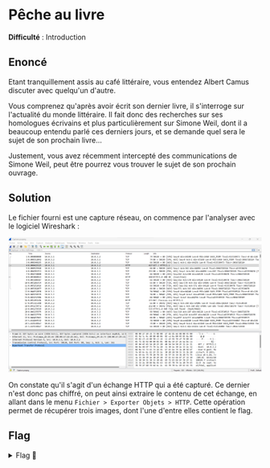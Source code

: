 # Pêche au livre

**Difficulté** : Introduction

## Enoncé
Etant tranquillement assis au café littéraire, vous entendez Albert Camus discuter avec quelqu'un d'autre.

Vous comprenez qu'après avoir écrit son dernier livre, il s'interroge sur l'actualité du monde littéraire. Il fait donc des recherches sur ses homologues écrivains et plus particulièrement sur Simone Weil, dont il a beaucoup entendu parlé ces derniers jours, et se demande quel sera le sujet de son prochain livre...

Justement, vous avez récemment intercepté des communications de Simone Weil, peut être pourrez vous trouver le sujet de son prochain ouvrage.


## Solution

Le fichier fourni est une capture réseau, on commence par l'analyser avec le logiciel Wireshark : 

<p align="center"><img src="Echange HTTP.png" alt="Echange HTTP" width="700"></p>

On constate qu'il s'agit d'un échange HTTP qui a été capturé.
Ce dernier n'est donc pas chiffré, on peut ainsi extraire le contenu de cet échange, en allant dans le menu `Fichier > Exporter Objets > HTTP`.
Cette opération permet de récupérer trois images, dont l'une d'entre elles contient le flag.

## Flag

<details>
<summary> Flag 🚩</summary>

```
404CTF{345Y_W1r35h4rK}
```

<p align="center"><img src="./HTTP files/Hegel-sensei-uwu.png" alt="Flag" width="200"></p>

